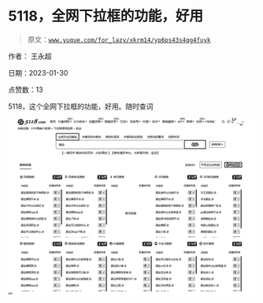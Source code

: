 # 5118，全网下拉框的功能，好用

> 原文：[`www.yuque.com/for_lazy/xkrm14/yp6ps43s4qg4fuyk`](https://www.yuque.com/for_lazy/xkrm14/yp6ps43s4qg4fuyk)

作者： 王永超 

日期：2023-01-30 

点赞数：13 

5118，这个全网下拉框的功能，好用。随时查词 

![](img/bc64f9d7de8aad275170b4bc11fb607d.png)  

